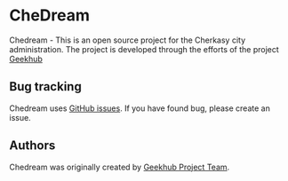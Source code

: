 CheDream
========

Chedream - This is an open source project for the Cherkasy city administration.
The project is developed through the efforts of the project [Geekhub][1]

Bug tracking
------------

Chedream uses [GitHub issues](https://github.com/geekhub-php/CheDream2/issues).
If you have found bug, please create an issue.

Authors
-------

Chedream was originally created by [Geekhub Project Team](http://geekhub.ck.ua).

[1]:  http://geekhub.ck.ua/
